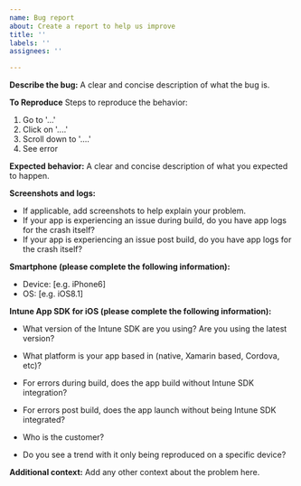 ```yaml
---
name: Bug report
about: Create a report to help us improve
title: ''
labels: ''
assignees: ''

---
```


**Describe the bug:**
A clear and concise description of what the bug is.

**To Reproduce**
Steps to reproduce the behavior:
1. Go to '...'
2. Click on '....'
3. Scroll down to '....'
4. See error

**Expected behavior:**
A clear and concise description of what you expected to happen. 

**Screenshots and logs:**
- If applicable, add screenshots to help explain your problem. 
- If your app is experiencing an issue during build, do you have app logs for the crash itself? 
- If your app is experiencing an issue post build, do you have app logs for the crash itself?

**Smartphone (please complete the following information):**
 - Device: [e.g. iPhone6]
 - OS: [e.g. iOS8.1]

**Intune App SDK for iOS (please complete the following information):**
- What version of the Intune SDK are you using? Are you using the latest version?
- What platform is your app based in (native, Xamarin based, Cordova, etc)?
- For errors during build, does the app build without Intune SDK integration?
- For errors post build, does the app launch without being Intune SDK integrated?

- Who is the customer?
- Do you see a trend with it only being reproduced on a specific device?

**Additional context:**
Add any other context about the problem here.
